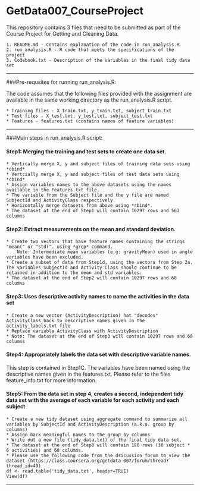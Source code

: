 GetData007_CourseProject
========================

This repository contains 3 files that need to be submitted as part of the 
Course Project for Getting and Cleaning Data.

    1. README.md - Contains explanation of the code in run_analysis.R
    2. run_analysis.R - R code that meets the specifications of the project
    3. Codebook.txt - Description of the variables in the final tidy data set

******************************************************************************
###Pre-requsites for running run_analysis.R:

The code assumes that the following files provided with the assignment are available in the same working directory as the run_analysis.R script.

   	* Training files - X_train.txt, y_train.txt, subject_train.txt
   	* Test files - X_test.txt, y_test.txt, subject_test.txt
   	* Features - features.txt (contains names of feature variables)

******************************************************************************
###Main steps in run_analysis.R script:

#### Step1: Merging the training and test sets to create one data set.
    * Vertically merge X, y and subject files of training data sets using *cbind*
    * Vertcially merge X, y and subject files of test data sets using *cbind*
    * Assign variables names to the above datasets using the names available in the Features.txt file. 
    * The variable from the Subject file and the y file are named  SubjectId and ActivityClass respectively.
    * Horizontally merge datasets from above using *rbind*.
    * The dataset at the end of Step1 will contain 10297 rows and 563 columns

#### Step2: Extract measurements on the mean and standard deviation.
    * Create two vectors that have feature names containing the strings "mean(" or "std(". using *grep* command. 
        Note: Intermediate mean variables (e.g: gravityMean) used in angle variables have been excluded.
    * Create a subset of data from Step1d, using the vectors from Step 2a. The variables SubjectId and Activity Class should continue to be retained in addition to the mean and std variables.
    * The dataset at the end of Step2 will contain 10297 rows and 68 columns
   
#### Step3: Uses descriptive activity names to name the activities in the data set
    * Create a new vector (ActivityDescription) hat "decodes" ActivityClass back to descriptive names given in the activity_labels.txt file
    * Replace variable ActivityClass with ActivityDescription
    * Note: The dataset at the end of Step3 will contain 10297 rows and 68 columns

#### Step4: Appropriately labels the data set with descriptive variable names.

This step is contained in Step1C. The variables have been named using the
descriptive names given in the features.txt. Please refer to the files feature_info.txt for more information.

#### Step5: From the data set in step 4, creates a second, independent tidy data set with the average of each variable for each activity and each subject
    * Create a new tidy dataset using aggregate command to summarize all variables by SubjectId and ActivityDescription (a.k.a. group by columns)
    * Assign back meaningful names to the group by columns
    * Write out a new file (tidy_data.txt) of the final tidy data set.
    * The dataset at the end of Step3 will contain 180 rows (30 subject * 6 activities) and 68 columns.
    * Please use the following code from the dsicussion forum to view the dataset (https://class.coursera.org/getdata-007/forum/thread?thread_id=49) 
    df <- read.table('tidy_data.txt', header=TRUE)
    View(df)
    
******************************************************************************
